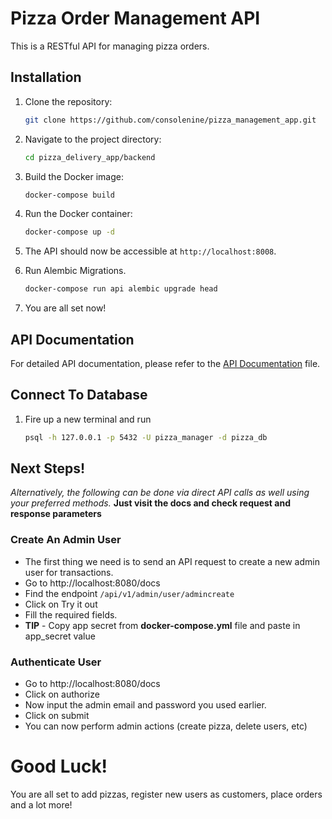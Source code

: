# Pizza Order Management API

This is a RESTful API for managing pizza orders.

## Installation

1. Clone the repository:

    ```bash
    git clone https://github.com/consolenine/pizza_management_app.git
    ```

2. Navigate to the project directory:

    ```bash
    cd pizza_delivery_app/backend
    ```

3. Build the Docker image:

    ```bash
    docker-compose build
    ```

4. Run the Docker container:

    ```bash
    docker-compose up -d
    ```

5. The API should now be accessible at `http://localhost:8008`.

6. Run Alembic Migrations.
    ```bash
    docker-compose run api alembic upgrade head
    ```
7. You are all set now!

## API Documentation

For detailed API documentation, please refer to the [API Documentation](http://localhost:8008/docs) file.

## Connect To Database
1. Fire up a new terminal and run
    ```bash
    psql -h 127.0.0.1 -p 5432 -U pizza_manager -d pizza_db
    ```
## Next Steps!
*Alternatively, the following can be done via direct API calls as well using your preferred methods.* **Just visit the docs and check request and response parameters**

### Create An Admin User

- The first thing we need is to send an API request to create a new admin user for transactions.
- Go to http://localhost:8080/docs
- Find the endpoint `/api/v1/admin/user/admincreate`
- Click on Try it out
- Fill the required fields.
- **TIP** - Copy app secret from **docker-compose.yml** file and paste in app_secret value

### Authenticate User

- Go to http://localhost:8080/docs
- Click on authorize
- Now input the admin email and password you used earlier.
- Click on submit
- You can now perform admin actions (create pizza, delete users, etc)

# Good Luck! 

You are all set to add pizzas, register new users as customers, place orders and a lot more!


